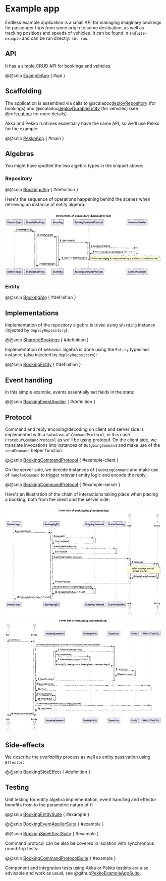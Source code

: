 # Example app

Endless example application is a small API for managing imaginary bookings for passenger trips from some origin to some destination, as well as tracking positions and speeds of vehicles. It can be found in `endless-example` and can be run directly: `sbt run`. 

## API
It has a simple CRUD API for bookings and vehicles:

@@snip [ExampleApp](/example/src/main/scala/endless/example/app/HttpServer.scala) { #api }

## Scaffolding
The application is assembled via calls to @scaladoc[deployRepository](endless.core.entity.Deployer.deployRepository) (for bookings) and @scaladoc[deployDurableEntity](endless.core.entity.Deployer.deployDurableRepository) (for vehicles) (see @ref:[runtime](runtime.md) for more details)

Akka and Pekko runtimes essentially have the same API, so we'll use Pekko for the example:

@@snip [PekkoApp](/example/src/main/scala/endless/example/app/pekko/PekkoApp.scala) { #main } 

## Algebras
You might have spotted the two algebra types in the snippet above: 

### Repository

@@snip [BookingsAlg](/example/src/main/scala/endless/example/algebra/BookingsAlg.scala) { #definition }

Here's the sequence of operations happening behind the scenes when retrieving an instance of entity algebra: 

<img src="sequences/BookingRepository.png"/>

### Entity

@@snip [BookingAlg](/example/src/main/scala/endless/example/algebra/BookingAlg.scala) { #definition }

## Implementations
Implementation of the repository algebra is trivial using `Sharding` instance (injected by `deployRepository`):

@@snip [ShardedBookings](/example/src/main/scala/endless/example/logic/ShardedBookings.scala) { #definition }

Implementation of behavior algebra is done using the `Entity` typeclass instance (also injected by `deployRepository`):

@@snip [BookingEntity](/example/src/main/scala/endless/example/logic/BookingEntity.scala) { #definition }

## Event handling 

In this simple example, events essentially set fields in the state:

@@snip [BookingEventApplier](/example/src/main/scala/endless/example/logic/BookingEventApplier.scala) { #definition }

## Protocol
Command and reply encoding/decoding on client and server side is implemented with a subclass of `CommandProtocol`, in this case `ProtobufCommandProtocol` as we'll be using protobuf. On the client side, we translate invocations into instances of `OutgoingCommand` and make use of the `sendCommand` helper function:

@@snip [BookingCommandProtocol](/example/src/main/scala/endless/example/protocol/BookingCommandProtocol.scala) { #example-client }

On the server side, we decode instances of `IncomingCommand` and make use of `handleCommand` to trigger relevant entity logic and encode the reply:

@@snip [BookingCommandProtocol](/example/src/main/scala/endless/example/protocol/BookingCommandProtocol.scala) { #example-server }

Here's an illustration of the chain of interactions taking place when placing a booking, both from the client and the server side:

<img src="sequences/PlaceBookingClient.png"/>
<img src="sequences/PlaceBookingServer.png"/>

## Side-effects
We describe the *availability* process as well as entity passivation using `Effector`: 

@@snip [BookingSideEffect](/example/src/main/scala/endless/example/logic/BookingSideEffect.scala) { #definition }

## Testing

Unit testing for entity algebra implementation, event handling and effector benefits from to the parametric nature of `F`:   

@@snip [BookingEntitySuite](/example/src/test/scala/endless/example/logic/BookingEntitySuite.scala) { #example }

@@snip [BookingEventApplierSuite](/example/src/test/scala/endless/example/logic/BookingEventApplierSuite.scala) { #example }

@@snip [BookingSideEffectSuite](/example/src/test/scala/endless/example/logic/BookingSideEffectSuite.scala) { #example }

Command protocol can be also be covered in isolation with synchronous round-trip tests:

@@snip [BookingCommandProtocolSuite](/example/src/test/scala/endless/example/protocol/BookingCommandProtocolSuite.scala) { #example }

Component and integration tests using Akka or Pekko testkits are also advisable and work as usual, see @github[PekkoExampleAppSuite](/example/src/test/scala/endless/example/PekkoExampleAppSuite.scala).